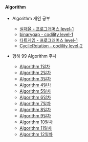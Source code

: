 #### Algorithm

- Algorithm 개인 공부

  - [실패율 - 프로그래머스 level-1](./Algorithm_study/level-1/실패율-프로그래머스.md)
  - [binarygap - codility level-1](./Algorithm_study/level-1/codility-level1.md)
  - [다트게임 - 프로그래머스 level-1](./Algorithm_study/level-1/다트게임-프로그래머스.md)
  - [CyclicRotation - codility level-2](./Algorithm_study/level-2/CyclicRotation-leve2.md)

- 항해 99 Algorithm 주차

  - [Algorithm 1일차](항해99/algorithm01.md)
  - [Algorithm 2일차](항해99/algorithm02.md)
  - [Algorithm 3일차](항해99/algorithm03.md)
  - [Algorithm 4일차](항해99/algorithm04.md)
  - [Algorithm 5일차](항해99/algorithm05.md)
  - [Algorithm 6일차](항해99/algorithm06.md)
  - [Algorithm 7일차](항해99/algorithm07.md)
  - [Algorithm 8일차](항해99/algorithm08.md)
  - [Algorithm 9일차](항해99/algorithm09.md)
  - [Algorithm 10일차](항해99/algorithm10.md)
  - [Algorithm 11일차](항해99/algorithm11.md)
  - [Algorithm 12일차](항해99/algorithm12.md)
